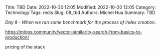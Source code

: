 Title: TBD
Date: 2022-10-30 12:05
Modified: 2022-10-30 12:05
Category: Technology
Tags: redis
Slug: 08_tbd
Authors: Michel Hua
Summary: TBD

_Day 8 - When we ran some benchmark for the process of index creation._

https://mlops.community/vector-similarity-search-from-basics-to-production/

pricing of the stack